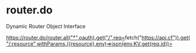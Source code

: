 # router.do
Dynamic Router Object Interface

<https://router.do/router.all("*",oauth).get("/",req=>fetch("https://api.cf")).get("/:resource",withParams,({resource},env)=>json(env.KV.get(req.id))>
